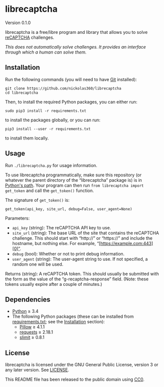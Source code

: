 librecaptcha
============

Version 0.1.0

librecaptcha is a free/libre program and library that allows you to solve
[reCAPTCHA] challenges.

*This does not automatically solve challenges. It provides an interface through
which a human can solve them.*

[reCAPTCHA]: https://en.wikipedia.org/wiki/ReCAPTCHA


Installation
------------

Run the following commands (you will need to have [Git] installed):

```
git clone https://github.com/nickolas360/librecaptcha
cd librecaptcha
```

Then, to install the required Python packages, you can either run:

```
sudo pip3 install -r requirements.txt
```

to install the packages globally, or you can run:

```
pip3 install --user -r requirements.txt
```

to install them locally.

[Git]: https://git-scm.com


Usage
-----

Run ``./librecaptcha.py`` for usage information.

To use librecaptcha programmatically, make sure this repository (or whatever
the parent directory of the “librecaptcha” package is) is in [Python's path].
Your program can then run ``from librecaptcha import get_token`` and call the
``get_token()`` function.

The signature of ``get_token()`` is:

```
get_token(api_key, site_url, debug=False, user_agent=None)
```

Parameters:

* ``api_key`` (string): The reCAPTCHA API key to use.
* ``site_url`` (string): The base URL of the site that contains the reCAPTCHA
  challenge. This should start with “http://” or “https://” and include the
  hostname, but nothing else. For example, “[https://example.com:443][0]”.
* ``debug`` (bool): Whether or not to print debug information.
* ``user_agent`` (string): The user-agent string to use. If not specified, a
  random one will be used.

Returns (string): A reCAPTCHA token. This should usually be submitted with the
form as the value of the “g-recaptcha-response” field. (Note: these tokens
usually expire after a couple of minutes.)

[0]: https://example.com:443
[Python's path]: https://docs.python.org/3/library/sys.html#sys.path


Dependencies
------------

* [Python] ≥ 3.4
* The following Python packages (these can be installed from
  [requirements.txt](requirements.txt); see the [Installation] section):
  - [Pillow] ≥ 4.1.1
  - [requests] ≥ 2.18.1
  - [slimit] ≥ 0.8.1

[Installation]: #installation
[Python]: https://www.python.org/
[Pillow]: https://pypi.python.org/pypi/Pillow/
[requests]: https://pypi.python.org/pypi/requests/
[slimit]: https://pypi.python.org/pypi/slimit/


License
-------

librecaptcha is licensed under the GNU General Public License, version 3 or
any later version. See [LICENSE].

This README file has been released to the public domain using [CC0].

[LICENSE]: LICENSE
[CC0]: https://creativecommons.org/publicdomain/zero/1.0/

